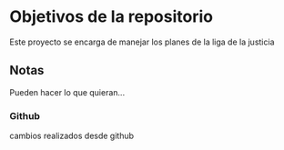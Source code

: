 # Objetivos de la repositorio

Este proyecto se encarga de manejar los planes de la liga de la justicia


## Notas
Pueden hacer lo que quieran...

### Github
cambios realizados desde github

